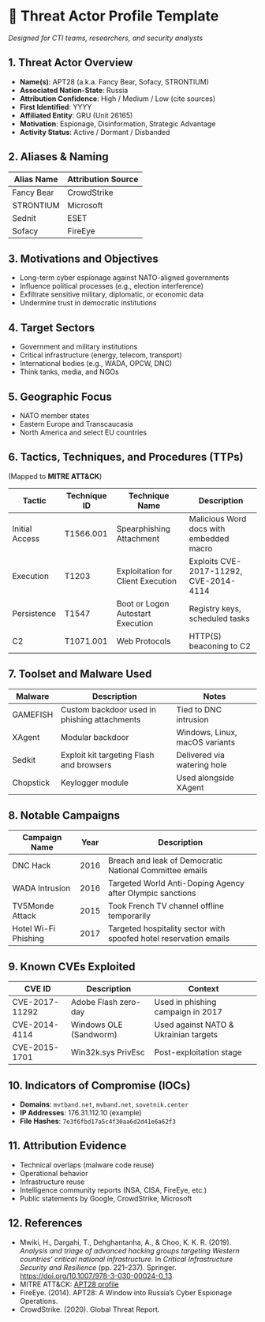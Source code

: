 
# 🔐 Threat Actor Profile Template
_Designed for CTI teams, researchers, and security analysts_

## 1. Threat Actor Overview
- **Name(s)**: APT28 (a.k.a. Fancy Bear, Sofacy, STRONTIUM)  
- **Associated Nation-State**: Russia  
- **Attribution Confidence**: High / Medium / Low (cite sources)  
- **First Identified**: YYYY  
- **Affiliated Entity**: GRU (Unit 26165)  
- **Motivation**: Espionage, Disinformation, Strategic Advantage  
- **Activity Status**: Active / Dormant / Disbanded

## 2. Aliases & Naming
| Alias Name | Attribution Source |
|------------|--------------------|
| Fancy Bear | CrowdStrike        |
| STRONTIUM  | Microsoft          |
| Sednit     | ESET               |
| Sofacy     | FireEye            |

## 3. Motivations and Objectives
- Long-term cyber espionage against NATO-aligned governments  
- Influence political processes (e.g., election interference)  
- Exfiltrate sensitive military, diplomatic, or economic data  
- Undermine trust in democratic institutions  

## 4. Target Sectors
- Government and military institutions  
- Critical infrastructure (energy, telecom, transport)  
- International bodies (e.g., WADA, OPCW, DNC)  
- Think tanks, media, and NGOs  

## 5. Geographic Focus
- NATO member states  
- Eastern Europe and Transcaucasia  
- North America and select EU countries  

## 6. Tactics, Techniques, and Procedures (TTPs)  
(Mapped to **MITRE ATT&CK**)

| Tactic | Technique ID | Technique Name | Description |
|--------|--------------|----------------|-------------|
| Initial Access | T1566.001 | Spearphishing Attachment | Malicious Word docs with embedded macro |
| Execution | T1203 | Exploitation for Client Execution | Exploits CVE-2017-11292, CVE-2014-4114 |
| Persistence | T1547 | Boot or Logon Autostart Execution | Registry keys, scheduled tasks |
| C2 | T1071.001 | Web Protocols | HTTP(S) beaconing to C2 |

## 7. Toolset and Malware Used
| Malware | Description | Notes |
|---------|-------------|-------|
| GAMEFISH | Custom backdoor used in phishing attachments | Tied to DNC intrusion |
| XAgent | Modular backdoor | Windows, Linux, macOS variants |
| Sedkit | Exploit kit targeting Flash and browsers | Delivered via watering hole |
| Chopstick | Keylogger module | Used alongside XAgent |

## 8. Notable Campaigns
| Campaign Name | Year | Description |
|---------------|------|-------------|
| DNC Hack | 2016 | Breach and leak of Democratic National Committee emails |
| WADA Intrusion | 2016 | Targeted World Anti-Doping Agency after Olympic sanctions |
| TV5Monde Attack | 2015 | Took French TV channel offline temporarily |
| Hotel Wi-Fi Phishing | 2017 | Targeted hospitality sector with spoofed hotel reservation emails |

## 9. Known CVEs Exploited
| CVE ID | Description | Context |
|--------|-------------|---------|
| CVE-2017-11292 | Adobe Flash zero-day | Used in phishing campaign in 2017 |
| CVE-2014-4114 | Windows OLE (Sandworm) | Used against NATO & Ukrainian targets |
| CVE-2015-1701 | Win32k.sys PrivEsc | Post-exploitation stage |

## 10. Indicators of Compromise (IOCs)
- **Domains**: `mvtband.net`, `mvband.net`, `sovetnik.center`  
- **IP Addresses**: 176.31.112.10 (example)  
- **File Hashes**: `7e3f6fbd17a5c4f30aa6d2d41e6a62f3`  

## 11. Attribution Evidence
- Technical overlaps (malware code reuse)  
- Operational behavior  
- Infrastructure reuse  
- Intelligence community reports (NSA, CISA, FireEye, etc.)  
- Public statements by Google, CrowdStrike, Microsoft

## 12. References
- Mwiki, H., Dargahi, T., Dehghantanha, A., & Choo, K. K. R. (2019). *Analysis and triage of advanced hacking groups targeting Western countries' critical national infrastructure.* In *Critical Infrastructure Security and Resilience* (pp. 221–237). Springer. https://doi.org/10.1007/978-3-030-00024-0_13  
- MITRE ATT&CK: [APT28 profile](https://attack.mitre.org/groups/G0007/)  
- FireEye. (2014). APT28: A Window into Russia’s Cyber Espionage Operations.  
- CrowdStrike. (2020). Global Threat Report.  
